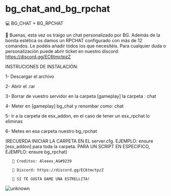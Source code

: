 # bg_chat_and_bg_rpchat
💻 BG_CHAT + BG_RPCHAT

🔰 Buenas, esta vez os traigo un chat personalizado por BG. Además de la bonita estética os damos un RPCHAT configurado con más de 12 comandos. Le podéis añadir todos los que necesitéis. Para cualquier duda o personalización puede abrir ticket en nuestro discord: https://discord.gg/EC6tmctpzZ

INSTRUCIONES DE INSTALACIÓN:

1- Descargar el archivo

2- Abrir el .rar

3- Borrar de vuestro servidor en la carpeta [gameplay] la carpeta : chat

4- Meter en [gameplay] bg_chat y renombar como: chat

5- Ir a la carpeta de esx_addon, en el caso de tener un esx_rpchat lo eliminas

6- Metes en esa carpeta nuestro bg_rpchat

(RECUERDA INICIAR LA CARPETA EN EL server.cfg. EJEMPLO: ensure [esx_addon] para toda la carpeta. PARA UN SCRIPT EN ESPECIFICO, EJEMPLO: ensure bg_rpchat)

       🥥 Creditos: Aleeex_AG#9239

       📃 Discord: https://discord.gg/EC6tmctpzZ

       🌟 SI TE GUSTA DAME UNA ESTRELLITA!
![unknown](https://user-images.githubusercontent.com/91369659/180875515-3c400bcc-68a3-41de-97bd-216a2b79e1d7.png)
